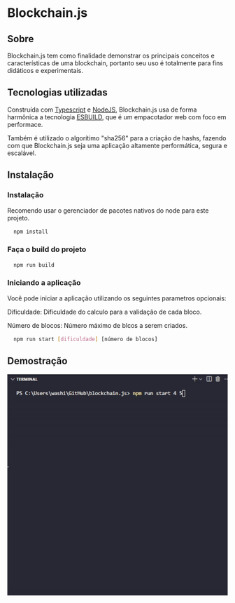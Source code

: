 # Blockchain.js

## Sobre

Blockchain.js tem como finalidade demonstrar os principais conceitos e características de uma blockchain, portanto seu uso é totalmente para fins didáticos e experimentais.

## Tecnologias utilizadas

Construída com [Typescript](https://www.typescriptlang.org/) e [NodeJS](https://nodejs.org/en), Blockchain.js usa de forma harmônica a tecnologia [ESBUILD](https://esbuild.github.io/), que é um empacotador web com foco em performace.

Também é utilizado o algorítimo "sha256" para a criação de hashs, fazendo com que Blockchain.js seja uma aplicação altamente performática, segura e escalável.

## Instalação

### Instalação

Recomendo usar o gerenciador de pacotes nativos do node para este projeto.

```bash
  npm install
```

### Faça o build do projeto

```bash
  npm run build
```

### Iniciando a aplicação

Você pode iniciar a aplicação utilizando os seguintes parametros opcionais:

Dificuldade: Dificuldade do calculo para a validação de cada bloco.

Número de blocos: Número máximo de blcos a serem criados.

```bash
  npm run start [dificuldade] [número de blocos]
```

## Demostração

![Demo](/public/demo_start.gif)
